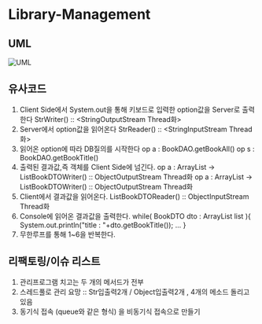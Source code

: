 # Library-Management

## UML

![UML](https://user-images.githubusercontent.com/75259783/162561426-fe7e57f0-f4ab-40ea-b2d5-deee91877c5e.png)


## 유사코드

1. Client Side에서 System.out을 통해 키보드로 입력한 option값을 Server로 출력한다
StrWriter() :: <StringOutputStream Thread화>
2. Server에서 option값을 읽어온다
StrReader() :: <StringInputStream Thread화>
3. 읽어온 option에 따라 DB질의를 시작한다
op a : BookDAO.getBookAll()
op s : BookDAO.getBookTitle()
4. 출력된 결과값,즉 객체를 Client Side에 넘긴다.
op a : ArrayList<BookDTO> -> ListBookDTOWriter() :: ObjectOutputStream Thread화
op a : ArrayList<BookDTO> -> ListBookDTOWriter() :: ObjectOutputStream Thread화
5. Client에서 결과값을 읽어온다.
ListBookDTOReader() :: ObjectInputStream Thread화
6. Console에 읽어온 결과값을 출력한다.
while( BookDTO dto : ArrayList<BookDTO> list ){
System.out.println("title : "+dto.getBookTitle());
...
}
7. 무한루프를 통해 1~6을 반복한다.

## 리팩토링/이슈 리스트

1. 관리프로그램 치고는 두 개의 메서드가 전부
2. 스레드풀로 관리 요망 :: Str입출력2개 / Object입출력2개 , 4개의 메소드 돌리고 있음
3. 동기식 접속 (queue와 같은 형식) 을 비동기식 접속으로 만들기
